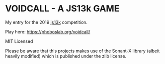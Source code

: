 # VOIDCALL - A JS13k GAME

My entry for the 2019 [js13k](https://js13kgames.com/) competition.

Play here: https://phoboslab.org/voidcall/

MIT Licensed

Please be aware that this projects makes use of the Sonant-X library (albeit heavily modified) which is published under the zlib license.